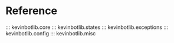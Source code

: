 # Reference

::: kevinbotlib.core
::: kevinbotlib.states
::: kevinbotlib.exceptions
::: kevinbotlib.config
::: kevinbotlib.misc
